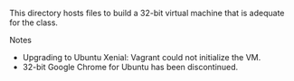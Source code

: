 This directory hosts files to build a 32-bit virtual machine that is adequate
for the class.

Notes

- Upgrading to Ubuntu Xenial: Vagrant could not initialize the VM.
- 32-bit Google Chrome for Ubuntu has been discontinued.